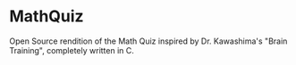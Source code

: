 # MathQuiz
Open Source rendition of the Math Quiz inspired by Dr. Kawashima's "Brain Training", completely written in C.
